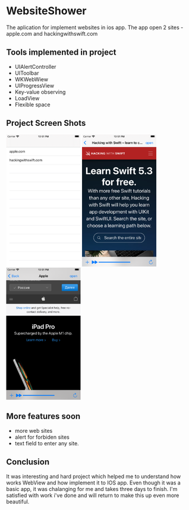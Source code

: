 # WebsiteShower
The aplication for implement websites in ios app. 
The app open 2 sites - apple.com and hackingwithswift.com
## Tools implemented in project
  - UIAlertController
  - UIToolbar
  - WKWebWiew
  - UIProgressView
  - Key-value observing
  - LoadView
  - Flexible space
 
 ## Project Screen Shots
<img src="Screen1.png" width="200"> <img src="Screen2.png" width="200"><img src="Screen3.png" width="200">

## More features soon 
- more web sites
- alert for forbiden sites
- text field to enter any site. 
  
## Conclusion 
It was interesting and hard project which helped me to understand how works WebView and how implement it to IOS app.
Even though it was a basic app, it was chalanging for me and takes three days to finish.
I'm satisfied with work i've done and will return to make this up even more beautiful.

